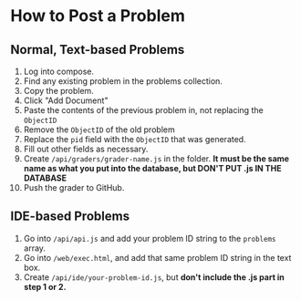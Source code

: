 # How to Post a Problem

## Normal, Text-based Problems

1. Log into compose.
2. Find any existing problem in the problems collection.
3. Copy the problem.
4. Click "Add Document"
5. Paste the contents of the previous problem in, not replacing the `ObjectID`
6. Remove the `ObjectID` of the old problem
7. Replace the `pid` field with the `ObjectID` that was generated.
8. Fill out other fields as necessary.
9. Create `/api/graders/grader-name.js` in the folder. **It must be the same name as what you put into the database, but DON'T PUT .js IN THE DATABASE**
10. Push the grader to GitHub.

## IDE-based Problems

1. Go into `/api/api.js` and add your problem ID string to the `problems` array.
2. Go into `/web/exec.html`, and add that same problem ID string in the text box.
3. Create `/api/ide/your-problem-id.js`, but **don't include the .js part in step 1 or 2.**
